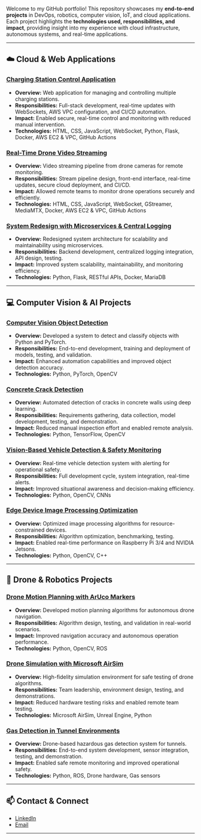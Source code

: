 Welcome to my GitHub portfolio! This repository showcases my **end-to-end projects** in DevOps, robotics, computer vision, IoT, and cloud applications. Each project highlights the **technologies used, responsibilities, and impact**, providing insight into my experience with cloud infrastructure, autonomous systems, and real-time applications.

---

## ☁️ Cloud & Web Applications

### [Charging Station Control Application](https://github.com/AliHassan7878/Charging-Station-Control-Web-Application)  
- **Overview:** Web application for managing and controlling multiple charging stations.  
- **Responsibilities:** Full-stack development, real-time updates with WebSockets, AWS VPC configuration, and CI/CD automation.  
- **Impact:** Enabled secure, real-time control and monitoring with reduced manual intervention.  
- **Technologies:** HTML, CSS, JavaScript, WebSocket, Python, Flask, Docker, AWS EC2 & VPC, GitHub Actions  

### [Real-Time Drone Video Streaming](https://github.com/AliHassan7878/Video-Streaming-from-the-Drone-Camera)  
- **Overview:** Video streaming pipeline from drone cameras for remote monitoring.  
- **Responsibilities:** Stream pipeline design, front-end interface, real-time updates, secure cloud deployment, and CI/CD.  
- **Impact:** Allowed remote teams to monitor drone operations securely and efficiently.  
- **Technologies:** HTML, CSS, JavaScript, WebSocket, GStreamer, MediaMTX, Docker, AWS EC2 & VPC, GitHub Actions  

### [System Redesign with Microservices & Central Logging](https://github.com/AliHassan7878/System-Redesign-Microservices-Central-Logging)  
- **Overview:** Redesigned system architecture for scalability and maintainability using microservices.  
- **Responsibilities:** Backend development, centralized logging integration, API design, testing.  
- **Impact:** Improved system scalability, maintainability, and monitoring efficiency.  
- **Technologies:** Python, Flask, RESTful APIs, Docker, MariaDB  

---

## 💻 Computer Vision & AI Projects

### [Computer Vision Object Detection](https://github.com/AliHassan7878/Computer-Vision-Object-Detection-Python-PyTorch)  
- **Overview:** Developed a system to detect and classify objects with Python and PyTorch.  
- **Responsibilities:** End-to-end development, training and deployment of models, testing, and validation.  
- **Impact:** Enhanced automation capabilities and improved object detection accuracy.  
- **Technologies:** Python, PyTorch, OpenCV  

### [Concrete Crack Detection](https://github.com/AliHassan7878/Concrete-Crack-Detection-Using-TensorFlow)  
- **Overview:** Automated detection of cracks in concrete walls using deep learning.  
- **Responsibilities:** Requirements gathering, data collection, model development, testing, and demonstration.  
- **Impact:** Reduced manual inspection effort and enabled remote analysis.  
- **Technologies:** Python, TensorFlow, OpenCV  

### [Vision-Based Vehicle Detection & Safety Monitoring](https://github.com/AliHassan7878/Vision-Based-Vehicle-Detection-Safety-Monitoring)  
- **Overview:** Real-time vehicle detection system with alerting for operational safety.  
- **Responsibilities:** Full development cycle, system integration, real-time alerts.  
- **Impact:** Improved situational awareness and decision-making efficiency.  
- **Technologies:** Python, OpenCV, CNNs  

### [Edge Device Image Processing Optimization](https://github.com/AliHassan7878/Edge-Device-Optimization)  
- **Overview:** Optimized image processing algorithms for resource-constrained devices.  
- **Responsibilities:** Algorithm optimization, benchmarking, testing.  
- **Impact:** Enabled real-time performance on Raspberry Pi 3/4 and NVIDIA Jetsons.  
- **Technologies:** Python, OpenCV, C++ 

---

## 🚁 Drone & Robotics Projects

### [Drone Motion Planning with ArUco Markers](https://github.com/AliHassan7878/Drone-Motion-Planning-with-ArUco-Markers)  
- **Overview:** Developed motion planning algorithms for autonomous drone navigation.  
- **Responsibilities:** Algorithm design, testing, and validation in real-world scenarios.  
- **Impact:** Improved navigation accuracy and autonomous operation performance.  
- **Technologies:** Python, OpenCV, ROS  

### [Drone Simulation with Microsoft AirSim](https://github.com/AliHassan7878/Drone-Simulation-Environment-with-AirSim-and-Unreal-Engine)  
- **Overview:** High-fidelity simulation environment for safe testing of drone algorithms.  
- **Responsibilities:** Team leadership, environment design, testing, and demonstrations.  
- **Impact:** Reduced hardware testing risks and enabled remote team testing.  
- **Technologies:** Microsoft AirSim, Unreal Engine, Python  

### [Gas Detection in Tunnel Environments](https://github.com/AliHassan7878/Gas-Detection-in-Tunnel-Environments-Using-Drones)  
- **Overview:** Drone-based hazardous gas detection system for tunnels.  
- **Responsibilities:** End-to-end system development, sensor integration, testing, and demonstration.  
- **Impact:** Enabled safe remote monitoring and improved operational safety.  
- **Technologies:** Python, ROS, Drone hardware, Gas sensors  

---


## 📫 Contact & Connect
- [LinkedIn](https://www.linkedin.com/in/ali-hassan-728295156/)  
- [Email](mailto:ali.hassan4696@gmail.com)  

---
